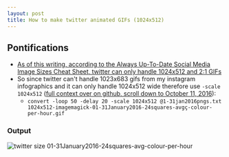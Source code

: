 ```yaml
---
layout: post
title: How to make twitter animated GIFs (1024x512)
---
```

## Pontifications

* [As of this writing, according to the Always Up-To-Date Social Media Image Sizes Cheat Sheet, twitter can only handle 1024x512 and 2:1 GIFs](https://docs.google.com/spreadsheets/d/1IpTYTTMJLcSXcPDtW9zSbPBHQyRdrLfKERohGIIkE_Q/edit#gid=0)
* So since twitter can't handle 1023x683 gifs from my instagram infographics and it can only handle 1024x512 wide therefore use ```-scale 1024x512``` ([full context over on github, scroll down to October 11, 2016](https://github.com/rtanglao/rt-animated-gifs)):
    * ```convert -loop 50 -delay 20 -scale 1024x512 @1-31jan2016pngs.txt 1024x512-imagemagick-01-31January2016-24squares-avgç-colour-per-hour.gif```

### Output

![twitter size 01-31January2016-24squares-avg-colour-per-hour](https://c2.staticflickr.com/6/5550/29638597234_dbb748ff10_o_d.gif "twitter size 01-31January2016-24squares-avg-colour-per-hour")
